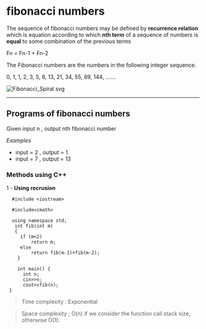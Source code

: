 # fibonacci numbers

The sequence of fibonacci numbers may be defined by **recurrence relation** which is equation according to which **nth term** of a sequence of numbers is **equal** to some combination of the previous terms 

Fn = Fn-1 + Fn-2

The Fibonacci numbers are the numbers in the following integer sequence.

0, 1, 1, 2, 3, 5, 8, 13, 21, 34, 55, 89, 144, …….

![Fibonacci_Spiral svg](https://user-images.githubusercontent.com/115074648/194080268-fbf00d7a-6b9e-47cd-8ba1-680a6d5f2f5f.png)

---

## Programs of fibonacci numbers
Given input n , output nth fibonacci number

*Examples*
- input = 2 , output = 1
- input = 7 , output = 13

### Methods using C++

1 - **Using recrusion**

```
  #include <iostream>

  #include<cmath>
 
  using namespace std;
   int fib(int m)
   {
     if (m<2)
         return m;
     else
         return fib(m-1)+fib(m-2);
    }
 
    int main() {
      int n;
      cin>>n;
      cout<<fib(n);
 }
 ```
 
 > Time complexity : Exponential

> Space complexity ;  O(n) if we consider the function call stack size, otherwise O(1).
 
 
